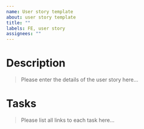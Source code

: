 ```yaml
---
name: User story template
about: user story template
title: ""
labels: FE, user story
assignees: ""
---
```


# Description

> Please enter the details of the user story here...

# Tasks

> Please list all links to each task here...
